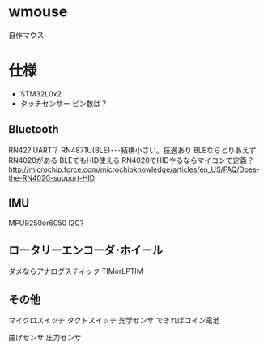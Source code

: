 # wmouse
自作マウス

# 仕様
- STM32L0x2
- タッチセンサー
ピン数は？

## Bluetooth
RN42?
UART？
 RN4871U(BLE)･･･結構小さい。技適あり
BLEならとりあえずRN4020がある
BLEでもHID使える
RN4020でHIDやるならマイコンで定義？
http://microchip.force.com/microchipknowledge/articles/en_US/FAQ/Does-the-RN4020-support-HID

## IMU
MPU9250or6050
I2C?

## ロータリーエンコーダ･ホイール
ダメならアナログスティック
TIMorLPTIM

## その他
マイクロスイッチ
タクトスイッチ
光学センサ
できればコイン電池


曲げセンサ
圧力センサ